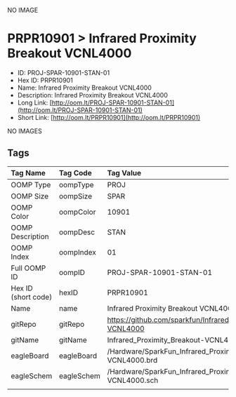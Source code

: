 


  
NO IMAGE  
# PRPR10901 > Infrared Proximity Breakout VCNL4000

- ID: PROJ-SPAR-10901-STAN-01
- Hex ID: PRPR10901
- Name: Infrared Proximity Breakout VCNL4000
- Description: Infrared Proximity Breakout VCNL4000
- Long Link: [http://oom.lt/PROJ-SPAR-10901-STAN-01](http://oom.lt/PROJ-SPAR-10901-STAN-01)
- Short Link: [http://oom.lt/PRPR10901](http://oom.lt/PRPR10901)
  
NO IMAGES  
## Tags
  

|Tag Name|Tag Code|Tag Value|
| :--- | :--- | :--- |
|OOMP Type|oompType|PROJ|
|OOMP Size|oompSize|SPAR|
|OOMP Color|oompColor|10901|
|OOMP Description|oompDesc|STAN|
|OOMP Index|oompIndex|01|
|Full OOMP ID|oompID|PROJ-SPAR-10901-STAN-01|
|Hex ID (short code)|hexID|PRPR10901|
|Name|name|Infrared Proximity Breakout VCNL4000|
|gitRepo|gitRepo|https://github.com/sparkfun/Infrared_Proximity_Breakout-VCNL4000|
|gitName|gitName|Infrared_Proximity_Breakout-VCNL4000|
|eagleBoard|eagleBoard|/Hardware/SparkFun_Infrared_Proximity_Breakout-VCNL4000.brd|
|eagleSchem|eagleSchem|/Hardware/SparkFun_Infrared_Proximity_Breakout-VCNL4000.sch|
||||
